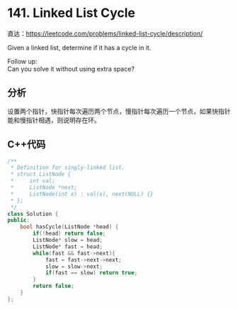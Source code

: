 # 141. Linked List Cycle

直达：https://leetcode.com/problems/linked-list-cycle/description/

Given a linked list, determine if it has a cycle in it.

Follow up:  
Can you solve it without using extra space?

## 分析

设置两个指针，快指针每次遍历两个节点，慢指针每次遍历一个节点，如果快指针能和慢指针相遇，则说明存在环。

## C++代码

```cpp
/**
 * Definition for singly-linked list.
 * struct ListNode {
 *     int val;
 *     ListNode *next;
 *     ListNode(int x) : val(x), next(NULL) {}
 * };
 */
class Solution {
public:
    bool hasCycle(ListNode *head) {
        if(!head) return false;
        ListNode* slow = head;
        ListNode* fast = head;
        while(fast && fast->next){
            fast = fast->next->next;
            slow = slow->next;
            if(fast == slow) return true;
        }
        return false;
    }
};
```



